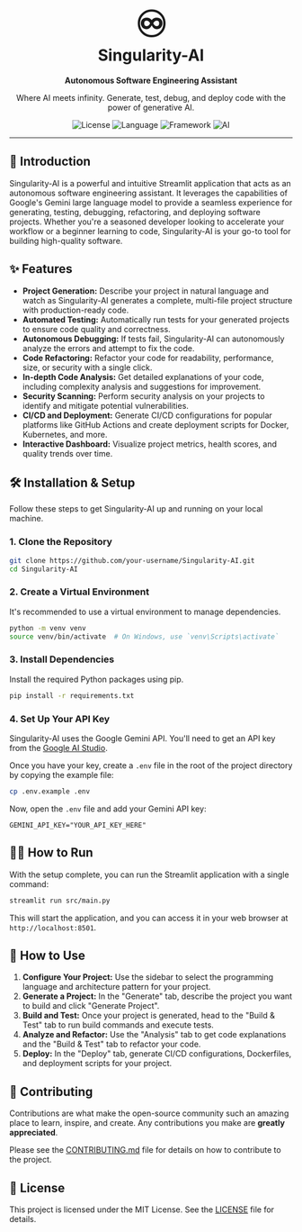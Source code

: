 <div align="center">
  <h1 align="center">
    <span style="font-size: 4rem;">♾️</span>
    <br>
    Singularity-AI
  </h1>
  <p align="center">
    <strong>Autonomous Software Engineering Assistant</strong>
  </p>
  <p align="center">
    Where AI meets infinity. Generate, test, debug, and deploy code with the power of generative AI.
  </p>
</div>

<p align="center">
  <img src="https://img.shields.io/badge/License-MIT-blue.svg" alt="License">
  <img src="https://img.shields.io/badge/Language-Python-3776AB.svg" alt="Language">
  <img src="https://img.shields.io/badge/Framework-Streamlit-FF4B4B.svg" alt="Framework">
  <img src="https://img.shields.io/badge/AI-Google_Gemini-4285F4.svg" alt="AI">
</p>

---

## 🚀 Introduction

Singularity-AI is a powerful and intuitive Streamlit application that acts as an autonomous software engineering assistant. It leverages the capabilities of Google's Gemini large language model to provide a seamless experience for generating, testing, debugging, refactoring, and deploying software projects. Whether you're a seasoned developer looking to accelerate your workflow or a beginner learning to code, Singularity-AI is your go-to tool for building high-quality software.

## ✨ Features

- **Project Generation:** Describe your project in natural language and watch as Singularity-AI generates a complete, multi-file project structure with production-ready code.
- **Automated Testing:** Automatically run tests for your generated projects to ensure code quality and correctness.
- **Autonomous Debugging:** If tests fail, Singularity-AI can autonomously analyze the errors and attempt to fix the code.
- **Code Refactoring:** Refactor your code for readability, performance, size, or security with a single click.
- **In-depth Code Analysis:** Get detailed explanations of your code, including complexity analysis and suggestions for improvement.
- **Security Scanning:** Perform security analysis on your projects to identify and mitigate potential vulnerabilities.
- **CI/CD and Deployment:** Generate CI/CD configurations for popular platforms like GitHub Actions and create deployment scripts for Docker, Kubernetes, and more.
- **Interactive Dashboard:** Visualize project metrics, health scores, and quality trends over time.

## 🛠️ Installation & Setup

Follow these steps to get Singularity-AI up and running on your local machine.

### 1. Clone the Repository

```bash
git clone https://github.com/your-username/Singularity-AI.git
cd Singularity-AI
```

### 2. Create a Virtual Environment

It's recommended to use a virtual environment to manage dependencies.

```bash
python -m venv venv
source venv/bin/activate  # On Windows, use `venv\Scripts\activate`
```

### 3. Install Dependencies

Install the required Python packages using pip.

```bash
pip install -r requirements.txt
```

### 4. Set Up Your API Key

Singularity-AI uses the Google Gemini API. You'll need to get an API key from the [Google AI Studio](https://aistudio.google.com/).

Once you have your key, create a `.env` file in the root of the project directory by copying the example file:

```bash
cp .env.example .env
```

Now, open the `.env` file and add your Gemini API key:

```
GEMINI_API_KEY="YOUR_API_KEY_HERE"
```

## 🏃‍♀️ How to Run

With the setup complete, you can run the Streamlit application with a single command:

```bash
streamlit run src/main.py
```

This will start the application, and you can access it in your web browser at `http://localhost:8501`.

## 📖 How to Use

1.  **Configure Your Project:** Use the sidebar to select the programming language and architecture pattern for your project.
2.  **Generate a Project:** In the "Generate" tab, describe the project you want to build and click "Generate Project".
3.  **Build and Test:** Once your project is generated, head to the "Build & Test" tab to run build commands and execute tests.
4.  **Analyze and Refactor:** Use the "Analysis" tab to get code explanations and the "Build & Test" tab to refactor your code.
5.  **Deploy:** In the "Deploy" tab, generate CI/CD configurations, Dockerfiles, and deployment scripts for your project.

## 🙌 Contributing

Contributions are what make the open-source community such an amazing place to learn, inspire, and create. Any contributions you make are **greatly appreciated**.

Please see the [CONTRIBUTING.md](CONTRIBUTING.md) file for details on how to contribute to the project.

## 📜 License

This project is licensed under the MIT License. See the [LICENSE](LICENSE) file for details.
